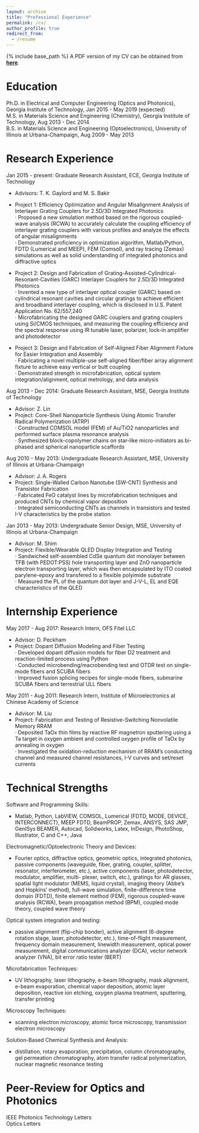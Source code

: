 ```yaml
---
layout: archive
title: "Professional Experience"
permalink: /cv/
author_profile: true
redirect_from:
  - /resume
---
```


{% include base_path %}
A PDF version of my CV can be obtained from [<b>here</b>](http://congshanwan.github.io/files/cv_overview2.pdf).

Education
======
Ph.D. in Electrical and Computer Engineering (Optics and Photonics), Georgia Institute of Technology, Jan 2015 - May 2019 (expected)<br/>
M.S. in Materials Science and Engineering (Chemistry), Georgia Institute of Technology, Aug 2013 - Dec 2014<br/>
B.S. in Materials Science and Engineering (Optoelectronics), University of Illinois at Urbana-Champaign, Aug 2009 - May 2013<br/>

Research Experience
======
Jan 2015 - present: Graduate Research Assistant, ECE, Georgia Institute of Technology
  * Advisors: T. K. Gaylord and M. S. Bakir
  * Project 1: Efficiency Optimization and Angular Misalignment Analysis of Interlayer Grating Couplers for 2.5D/3D Integrated Photonics<br/>
  · Proposed a new simulation method based on the rigorous coupled-wave analysis (RCWA) to accurately calculate the coupling efficiency of interlayer grating couplers with various profiles and analyze the effects of angular misalignments<br/>
  · Demonstrated proficiency in optimization algorithm, Matlab/Python, FDTD (Lumerical and MEEP), FEM (Comsol), and ray tracing (Zemax) simulations as well as solid understanding of integrated photonics and diffractive optics<br/>
  
  * Project 2: Design and Fabrication of Grating-Assisted-Cylindrical-Resonant-Cavities (GARC) Interlayer Couplers for 2.5D/3D Integrated Photonics<br/>
  · Invented a new type of interlayer optical coupler (GARC) based on cylindrical resonant cavities and circular gratings to achieve efficient and broadband interlayer coupling, which is disclosed in U.S. Patent Application No. 62/557,240<br/>
  · Microfabricating the designed GARC couplers and grating couplers using Si/CMOS techniques, and measuring the coupling efficiency and the spectral response using IR tunable laser, polarizer, lock-in amplifier and photodetector<br/>
  
  * Project 3: Design and Fabrication of Self-Aligned Fiber Alignment Fixture for Easier Integration and Assembly<br/>
  · Fabricating a novel multiple-use self-aligned fiber/fiber array alignment fixture to achieve easy vertical or butt coupling<br/>
  · Demonstrated strength in microfabrication, optical system integration/alignment, optical metrology, and data analysis<br/>
  
Aug 2013 - Dec 2014: Graduate Research Assistant, MSE, Georgia Institute of Technology
  * Advisor: Z. Lin
  * Project: Core-Shell Nanoparticle Synthesis Using Atomic Transfer Radical Polymerization (ATRP)<br/>
  · Constructed COMSOL model (FEM) of Au/TiO2 nanoparticles and performed surface plasma resonance analysis<br/>
  · Synthesized block-copolymer chains on star-like micro-initiators as bi-phased and spherical nanoparticle scaffords<br/>

Aug 2010 - May 2013: Undergraduate Research Assistant, MSE, University of Illinois at Urbana-Champaign
  * Advisor: J. A. Rogers
  * Project: Single-Walled Carbon Nanotube (SW-CNT) Synthesis and Transistor Fabrication<br/>
  · Fabricated FeO catalyst lines by microfabrication techniques and produced CNTs by chemical vapor deposition<br/>
  · Integrated semiconducting CNTs as channels in transistors and tested I-V characteristics by the probe station<br/>
  
Jan 2013 - May 2013: Undergraduate Senior Design, MSE, University of Illinois at Urbana-Champaign
  * Advisor: M. Shim
  * Project: Flexible/Wearable QLED Display Integration and Testing<br/>
  · Sandwiched self-assembled CdSe quantum dot monolayer between TFB (with PEDOT:PSS) hole transporting layer and ZnO nanoparticle electron transporting layer, which was then encapsulated by ITO coated parylene-epoxy and transfered to a flexible polyimide substrate<br/>
  · Measured the PL of the quantum dot layer and J-V-L, EL and EQE characteristics of the QLED<br/>
  
Internship Experience
======
May 2017 - Aug 2017: Research Intern, OFS Fitel LLC
  * Advisor: D. Peckham
  * Project: Dopant Diffusion Modeling and Fiber Testing<br/>
  · Developed dopant diffusion models for fiber D2 treatment and reaction-limited process using Python<br/>
  · Conducted microbending/macrobending test and OTDR test on single-mode fibers and SCUBA fibers<br/>
  · Improved fusion splicing recipes for single-mode fibers, submarine SCUBA fibers and terrestrial ULL fibers<br/>
  
May 2011 - Aug 2011: Research Intern, Institute of Microelectronics at Chinese Academy of Science
  * Advisor: M. Liu
  * Project: Fabrication and Testing of Resistive-Switching Nonvolatile Memory RRAM<br/>
  · Deposited TaOx thin films by reactive RF magnetron sputtering using a Ta target in oxygen ambient and controlled oxygen profile of TaOx by annealing in oxygen<br/>
  · Investigated the oxidation-reduction mechanism of RRAM’s conducting channel and measured channel resistances, I-V curves and set/reset currents<br/>
  
  
Technical Strengths
====== 
Software and Programming Skills:
  * Matlab, Python, LabVIEW, COMSOL, Lumerical (FDTD, MODE, DEVICE, INTERCONNECT), MEEP FDTD, BeamPROP, Zemax, ANSYS, SAS JMP, GenISys BEAMER, Autocad, Solidworks, Latex, InDesign, PhotoShop, Illustrator, C and C++, Java<br/>
  
Electromagnetic/Optoelectronic Theory and Devices:
  * Fourier optics, diffractive optics, geometric optics, integrated photonics, passive components (waveguide, fiber, grating,
coupler, splitter, resonator, interferometer, etc.), active components (laser, photodetector, modulator, amplifier, multi-
plexer, switch, etc.), gratings for AR glasses, spatial light modulator (MEMS, liquid crystal), imaging theory (Abbe’s
and Hopkins’ method), full-wave simulation, finite-difference time domain (FDTD), finite element method (FEM), rigorous coupled-wave analysis (RCWA), beam propagation method (BPM), coupled mode theory, coupled wave theory<br/>
  
Optical system integration and testing:
  * passive alignment (flip-chip bonder), active alignment (6-degree rotation stage, laser, photodetector, etc.), time-of-flight
measurement, frequency domain measurement, linewidth measurement, optical power measurement, digital communications analyzer (DCA), vector network analyzer (VNA), bit error ratio tester (BERT)<br/>
  
Microfabrication Techniques:
  * UV lithography, laser lithography, e-beam lithography, mask alignment, e-beam evaporation, chemical vapor deposition, atomic layer deposition, reactive ion etching, oxygen plasma treatment, sputtering, transfer printing<br/>
  
Microscopy Techniques:
  * scanning electron microscopy, atomic force microscopy, transmission electron microscopy<br/>
  
Solution-Based Chemical Synthesis and Analysis: 
  * distillation, rotary evaporation, precipitation, column chromatography, gel permeation chromatography, atom transfer radical polymerization, nuclear magnetic resonance testing<br/>  
  
 
Peer-Review for Optics and Photonics
======
IEEE Photonics Technology Letters<br/>
Optics Letters<br/>

  
